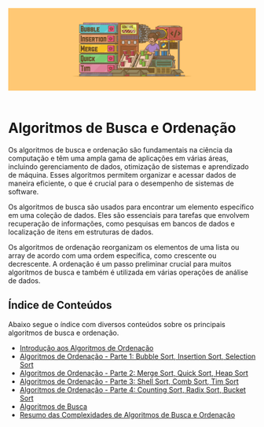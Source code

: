 <div align="center">
  <a href="https://github.com/joseferreira-dev/my-study-notes/tree/main/algoritmos-busca-ordenacao"><img src="banner-bo.png"></a>
</div>
<br>

# Algoritmos de Busca e Ordenação

Os algoritmos de busca e ordenação são fundamentais na ciência da computação e têm uma ampla gama de aplicações em várias áreas, incluindo gerenciamento de dados, otimização de sistemas e aprendizado de máquina. Esses algoritmos permitem organizar e acessar dados de maneira eficiente, o que é crucial para o desempenho de sistemas de software.

Os algoritmos de busca são usados para encontrar um elemento específico em uma coleção de dados. Eles são essenciais para tarefas que envolvem recuperação de informações, como pesquisas em bancos de dados e localização de itens em estruturas de dados.

Os algoritmos de ordenação reorganizam os elementos de uma lista ou array de acordo com uma ordem específica, como crescente ou decrescente. A ordenação é um passo preliminar crucial para muitos algoritmos de busca e também é utilizada em várias operações de análise de dados.

## Índice de Conteúdos

Abaixo segue o índice com diversos conteúdos sobre os principais algoritmos de busca e ordenação.

- [Introdução aos Algoritmos de Ordenação](./contents/01-introducao-algoritmos-ordenacao/README.md)
- [Algoritmos de Ordenação - Parte 1: Bubble Sort, Insertion Sort, Selection Sort](./contents/02-algoritmos-de-ordenacao/README.md)
- [Algoritmos de Ordenação - Parte 2: Merge Sort, Quick Sort, Heap Sort](./contents/03-algoritmos-de-ordenacao/README.md)
- [Algoritmos de Ordenação - Parte 3: Shell Sort, Comb Sort, Tim Sort](./contents/04-algoritmos-de-ordenacao/README.md)
- [Algoritmos de Ordenação - Parte 4: Counting Sort, Radix Sort, Bucket Sort](./contents/05-algoritmos-de-ordenacao/README.md)
- [Algoritmos de Busca](./contents/06-algoritmos-de-busca/README.md)
- [Resumo das Complexidades de Algoritmos de Busca e Ordenação](./contents/07-resumo/README.md)
